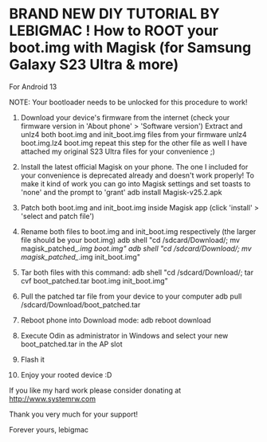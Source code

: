 
BRAND NEW DIY TUTORIAL BY LEBIGMAC ! How to ROOT your boot.img with Magisk (for Samsung Galaxy S23 Ultra & more)
================================================================================================================
For Android 13

NOTE: Your bootloader needs to be unlocked for this procedure to work!

1) Download your device's firmware from the internet (check your firmware version in 'About phone' > 'Software version')
Extract and unlz4 both boot.img and init_boot.img files from your firmware
  unlz4 boot.img.lz4 boot.img
repeat this step for the other file as well
I have attached my original S23 Ultra files for your convenience ;)

2) Install the latest official Magisk on your phone. The one I included for your convenience is deprecated already and doesn't work properly! To make it kind of work you can go into Magisk settings and set toasts to 'none' and the prompt to 'grant'
  adb install Magisk-v25.2.apk

3) Patch both boot.img and init_boot.img inside Magisk app (click 'install' > 'select and patch file')

4) Rename both files to boot.img and init_boot.img respectively (the larger file should be your boot.img)
  adb shell "cd /sdcard/Download/; mv magisk_patched_*.img boot.img"
  adb shell "cd /sdcard/Download/; mv magisk_patched_*.img init_boot.img"

5) Tar both files with this command:
  adb shell "cd /sdcard/Download/; tar cvf boot_patched.tar boot.img init_boot.img"

6) Pull the patched tar file from your device to your computer
  adb pull /sdcard/Download/boot_patched.tar

7) Reboot phone into Download mode:
  adb reboot download

8) Execute Odin as administrator in Windows and select your new boot_patched.tar in the AP slot

9) Flash it

10) Enjoy your rooted device :D

If you like my hard work please consider donating at
http://www.systemrw.com

Thank you very much for your support!

Forever yours,
lebigmac
